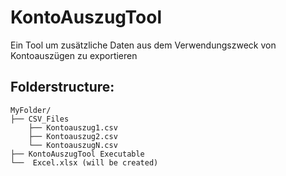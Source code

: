 # KontoAuszugTool

Ein Tool um zusätzliche Daten aus dem Verwendungszweck von Kontoauszügen zu exportieren

## Folderstructure:

```
MyFolder/
├── CSV_Files
    ├── Kontoauszug1.csv
    ├── Kontoauszug2.csv
    └── KontoauszugN.csv
├── KontoAuszugTool Executable
└──  Excel.xlsx (will be created)
```
